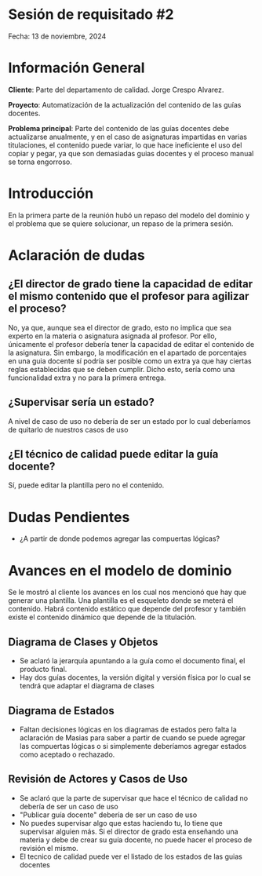 # Sesión de requisitado #2
Fecha: 13 de noviembre, 2024

# Información General
**Cliente**: Parte del departamento de calidad. Jorge Crespo Alvarez.

**Proyecto**: Automatización de la actualización del contenido de las guías docentes.

**Problema principal**: Parte del contenido de las guías docentes debe actualizarse anualmente, y en el caso de asignaturas impartidas en varias titulaciones, el contenido puede variar, lo que hace ineficiente el uso del copiar y pegar, ya que son demasiadas guias docentes y el proceso manual se torna engorroso. 

# Introducción
En la primera parte de la reunión hubó un repaso del modelo del dominio y el problema que se quiere solucionar, un repaso de la primera sesión.

# Aclaración de dudas

## ¿El director de grado tiene la capacidad de editar el mismo contenido que el profesor para agilizar el proceso?

No, ya que, aunque sea el director de grado, esto no implica que sea experto en la materia o asignatura asignada al profesor. Por ello, únicamente el profesor debería tener la capacidad de editar el contenido de la asignatura. Sin embargo, la modificación en el apartado de porcentajes en una guia docente sí podría ser posible como un extra ya que hay ciertas reglas establecidas que se deben cumplir.  Dicho esto, sería como una funcionalidad extra y no para la primera entrega.

## ¿Supervisar sería un estado?
A nivel de caso de uso no debería de ser un estado por lo cual deberíamos de quitarlo de nuestros casos de uso

## ¿El técnico de calidad puede editar la guía docente?
Sí, puede editar la plantilla pero no el contenido.

# Dudas Pendientes
- ¿A partir de donde podemos agregar las compuertas lógicas?

# Avances en el modelo de dominio

Se le mostró al cliente los avances en los cual nos mencionó que hay que generar una plantilla. Una plantilla es el esqueleto donde se meterá el contenido.  Habrá contenido estático que depende del profesor y también existe el contenido dinámico que depende de la titulación.

## Diagrama de Clases y Objetos
- Se aclaró la jerarquía apuntando a la guía como el documento final, el producto final.
- Hay dos guías docentes, la versión digital y versión física por lo cual se tendrá que adaptar el diagrama de clases

## Diagrama de Estados
- Faltan decisiones lógicas en los diagramas de estados pero falta la aclaración de Masias para saber a partir de cuando se puede agregar las compuertas lógicas o si simplemente deberíamos agregar estados como aceptado o rechazado.

## Revisión de Actores y Casos de Uso
- Se aclaró que la parte de supervisar que hace el técnico de calidad no debería de ser un caso de uso
- "Publicar guía docente" debería de ser un caso de uso
- No puedes supervisar algo que estas haciendo tu, lo tiene que supervisar alguien más.  Si el director de grado esta enseñando una materia y debe de crear su guía docente, no puede hacer el proceso de revisión el mismo.
- El tecnico de calidad puede ver el listado de los estados de las guias docentes

